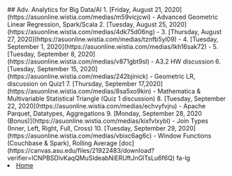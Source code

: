 <link href="//maxcdn.bootstrapcdn.com/font-awesome/4.2.0/css/font-awesome.min.css" rel="stylesheet">
## Adv. Analytics for Big Data/AI
1. [Friday, August 21, 2020](https://asuonline.wistia.com/medias/m59vicjcwi) - Advanced Geometric Linear Regression, Spark/Scala
2. [Tuesday, August 25, 2020](https://asuonline.wistia.com/medias/4dk75d06ng) - 
3. [Thursday, August 27, 2020](https://asuonline.wistia.com/medias/tznfb5yl09) - 
4. [Tuesday, September 1, 2020](https://asuonline.wistia.com/medias/lkh16sak72) - 
5. [Tuesday, September 8, 2020](https://asuonline.wistia.com/medias/v871gbt9sl) - A3.2 HW discussion
6. [Tuesday, September 15, 2020](https://asuonline.wistia.com/medias/242bjinick) - Geometric LR, discussion on Quiz1
7. [Thursday, September 17,2020](https://asuonline.wistia.com/medias/8sa5xo9kin) - Mathematica & Multivariable Statistical Triangle (Quiz 1 discussion)
8. [Tuesday, September 22, 2020](https://asuonline.wistia.com/medias/echvyfvjru) - Apache Parquet, Datatypes, Aggregations
9. [Monday, September 28, 2020 (Bonus)](https://asuonline.wistia.com/medias/kixfvlxybl) - Join Types (Inner, Left, Right, Full, Cross)
10. [Tuesday, September 29, 2020](https://asuonline.wistia.com/medias/vbixc6ag6c) - Window Functions (Couchbase & Spark), Rolling Average [doc](https://canvas.asu.edu/files/21922483/download?verifier=lCNPBSDlvKaqQMuSIdeabNiERUftJnGlTsLu6f6Q)
<i class="fa fa-camera-retro fa-lg"></i> fa-lg
<li><a href="{{ site.baseurl }}/index.html"><i class='fa fa-home'></i> Home</a></li>

